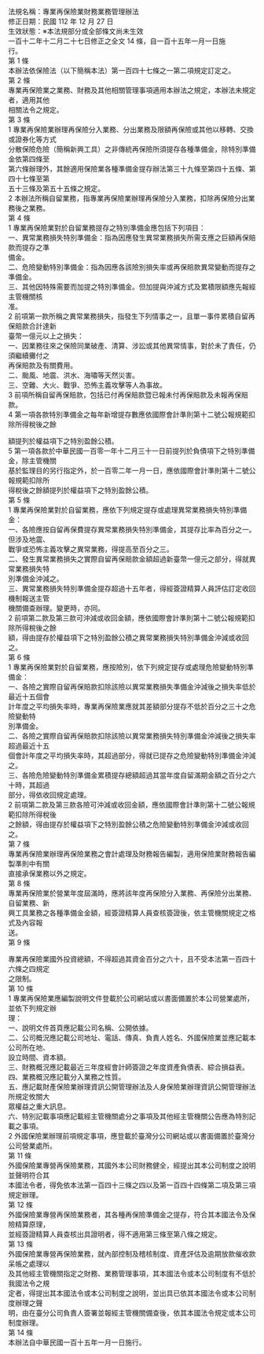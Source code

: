 法規名稱：專業再保險業財務業務管理辦法  
修正日期：民國 112 年 12 月 27 日  
生效狀態：※本法規部分或全部條文尚未生效  
一百十二年十二月二十七日修正之全文 14 條，自一百十五年一月一日施  
行。  
第 1 條  
本辦法依保險法（以下簡稱本法）第一百四十七條之一第二項規定訂定之。  
第 2 條  
專業再保險業之業務、財務及其他相關管理事項適用本辦法之規定，本辦法未規定者，適用其他  
相關法令之規定。  
第 3 條  
1 專業再保險業辦理再保險分入業務、分出業務及限額再保險或其他以移轉、交換或證券化等方式  
分散保險危險（簡稱新興工具）之非傳統再保險所須提存各種準備金，除特別準備金依第四條至  
第六條辦理外，其餘適用保險業各種準備金提存辦法第三十九條至第四十五條、第四十七條至第  
五十三條及第五十五條之規定。  
2 本辦法所稱自留業務，指專業再保險業辦理再保險分入業務，扣除再保險分出業務後之業務。  
第 4 條  
1 專業再保險業對於自留業務提存之特別準備金應包括下列項目：  
一、異常業務損失特別準備金：指為因應發生異常業務損失所需支應之巨額再保賠款而提存之準  
備金。  
二、危險變動特別準備金：指為因應各該險別損失率或再保賠款異常變動而提存之準備金。  
三、其他因特殊需要而加提之特別準備金。但加提與沖減方式及累積限額應先報經主管機關核  
准。  
2 前項第一款所稱之異常業務損失，指發生下列情事之一，且單一事件累積自留再保賠款合計達新  
臺幣一億元以上之損失：  
一、因業務往來之保險同業破產、清算、涉訟或其他異常情事，對於未了責任，仍須繼續攤付之  
再保賠款及有關費用。  
二、颱風、地震、洪水、海嘯等天然災害。  
三、空難、大火、戰爭、恐怖主義攻擊等人為事故。  
3 前項所稱自留再保賠款，包括已付再保賠款暨已報未付再保賠款及未報再保賠款。  
4 第一項各款特別準備金之每年新增提存數應依國際會計準則第十二號公報規範扣除所得稅後之餘  


額提列於權益項下之特別盈餘公積。  
5 第一項各款於中華民國一百零一年十二月三十一日前提列於負債項下之特別準備金，除主管機關  
基於監理目的另行指定外，於一百零二年一月一日，應依國際會計準則第十二號公報規範扣除所  
得稅後之餘額提列於權益項下之特別盈餘公積。  
第 5 條  
1 專業再保險業對於自留業務，應依下列規定提存或處理異常業務損失特別準備金：  
一、各險應按自留再保費提存異常業務損失特別準備金，其提存比率為百分之一。但涉及地震、  
戰爭或恐怖主義攻擊之異常業務，得提高至百分之三。  
二、發生異常業務損失之實際自留再保賠款金額超過新臺幣一億元之部分，得就異常業務損失特  
別準備金沖減之。  
三、異常業務損失特別準備金提存超過十五年者，得經簽證精算人員評估訂定收回機制報送主管  
機關備查辦理。變更時，亦同。  
2 前項第二款及第三款可沖減或收回金額，應依國際會計準則第十二號公報規範扣除所得稅後之餘  
額，得由提存於權益項下之特別盈餘公積之異常業務損失特別準備金沖減或收回之。  
第 6 條  
1 專業再保險業對於自留業務，應按險別，依下列規定提存或處理危險變動特別準備金：  
一、各險之實際自留再保賠款扣除該險以異常業務損失準備金沖減後之損失率低於最近十五個會  
計年度之平均損失率時，專業再保險業應就其差額部分提存不低於百分之三十之危險變動特  
別準備金。  
二、各險之實際自留再保賠款扣除該險以異常業務損失特別準備金沖減後之損失率超過最近十五  
個會計年度之平均損失率時，其超過部分，得就已提存之危險變動特別準備金沖減之。  
三、各險危險變動特別準備金累積提存總額超過其當年度自留滿期金額之百分之六十時，其超過  
部分，得依收回規定處理。  
2 前項第二款及第三款各險可沖減或收回金額，應依國際會計準則第十二號公報規範扣除所得稅後  
之餘額，得由提存於權益項下之特別盈餘公積之危險變動特別準備金沖減或收回之。  
第 7 條  
專業再保險業辦理再保險業務之會計處理及財務報告編製，適用保險業財務報告編製準則中有關  
直接承保業務以外之規定。  
第 8 條  
專業再保險業於營業年度屆滿時，應將該年度再保險分入業務、再保險分出業務、自留業務、新  
興工具業務之各種準備金金額，經簽證精算人員查核簽證後，依主管機關規定之格式及內容報  
送。  
第 9 條  


專業再保險業國外投資總額，不得超過其資金百分之六十，且不受本法第一百四十六條之四規定  
之限制。  
第 10 條  
1 專業再保險業應編製說明文件登載於公司網站或以書面備置於本公司營業處所，並依下列規定辦  
理：  
一、說明文件首頁應記載公司名稱、公開依據。  
二、公司概況應記載公司地址、電話、傳真、負責人姓名、外國保險業並應記載本公司所在地、  
設立時間、資本額。  
三、財務概況應記載最近三年度經會計師簽證之年度資產負債表、綜合損益表。  
四、業務概況應記載分入業務之性質。  
五、應記載財產保險業辦理資訊公開管理辦法及人身保險業辦理資訊公開管理辦法所規定攸關大  
眾權益之重大訊息。  
六、特別記載事項應記載經主管機關處分之事項及其他經主管機關公告應為特別記載之事項。  
2 外國保險業辦理前項規定事項，應登載於臺灣分公司網站或以書面備置於臺灣分公司營業處所。  
第 11 條  
外國保險業專營再保險業務，其國外本公司財務健全，經提出其本公司制度之說明並聲明符合其  
本國法令者，得免依本法第一百四十三條之四以及第一百四十四條第二項及第三項規定辦理。  
第 12 條  
外國保險業專營再保險業務者，其各種再保險準備金之提存，符合其本國法令及保險精算原理，  
並經簽證精算人員查核出具證明者，得不適用第三條至第八條之規定。  
第 13 條  
外國保險業專營再保險業務，就內部控制及稽核制度、資產評估及逾期放款催收款呆帳之處理以  
及其他經主管機關指定之財務、業務管理事項，其本國法令或本公司制度有不低於我國法令之規  
定者，得提出其本國法令或本公司制度之說明，並出具已依其本國法令或本公司制度辦理之聲  
明，由在臺分公司負責人簽署並報經主管機關備查後，依其本國法令規定或本公司制度辦理。  
第 14 條  
本辦法自中華民國一百十五年一月一日施行。  


